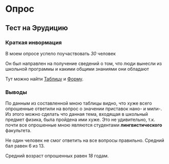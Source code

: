 # Опрос
## Тест на Эрудицию 
### Краткая инвормация
В моем опросе успело поучаствовать *30* человек

Он был направлен на получение сведений о том, что люди вынесли из школьной программы и какими общими знаниями они обладают

Тут можно найти [Таблицу](https://docs.google.com/spreadsheets/d/1ZTgwPx9FPkggsF0hVmR76GkZxWFpdYXkQWM9ecA9eu0/edit?usp=forms_web_b#gid=132363951) и [Форму](https://goo.gl/forms/rxv9b6vMJvEfPtJD2).

### Выводы
По данным из составленной мною таблицы видно, что хуже всего опрошенные ответили на вопрос о значении приставок нано- и мили-. Из этого можно сделать что данная тема, входящая в школьный предмет физика, была пройдена ими хуже. Это не удивительно, т.к. почти все опрошенные мною являются студентами **лингвистического** факультета. 

Не один человек не смог ответить на все вопросы правильно. Средний бал равен 6 из 13. 

Средний возраст опрошенных равен *18* годам.
